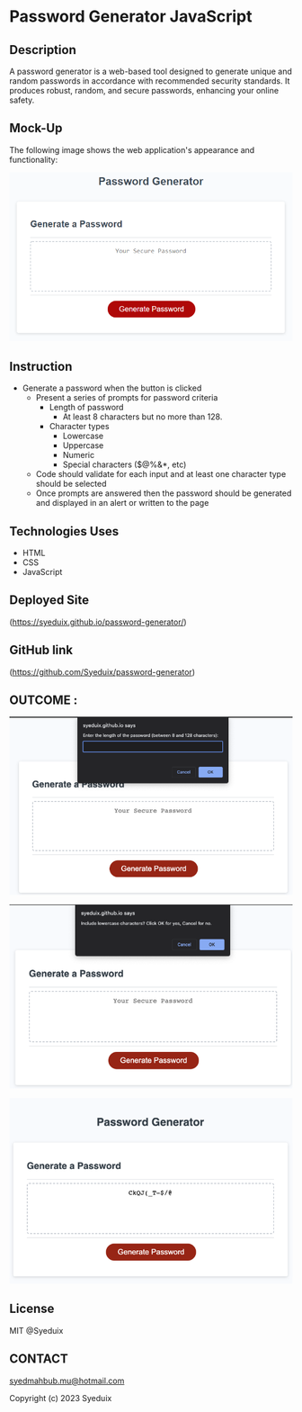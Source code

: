 # Password Generator JavaScript

## Description

A password generator is a web-based tool designed to generate unique and random passwords in accordance with recommended security standards. It produces robust, random, and secure passwords, enhancing your online safety.

## Mock-Up

The following image shows the web application's appearance and functionality:

![password generator demo](./assets/05-javascript-challenge-demo.png)

## Instruction

- Generate a password when the button is clicked
  - Present a series of prompts for password criteria
    - Length of password
      - At least 8 characters but no more than 128.
    - Character types
      - Lowercase
      - Uppercase
      - Numeric
      - Special characters ($@%&\*, etc)
  - Code should validate for each input and at least one character type should be selected
  - Once prompts are answered then the password should be generated and displayed in an alert or written to the page

## Technologies Uses

- HTML
- CSS
- JavaScript

## Deployed Site

(https://syeduix.github.io/password-generator/)

## GitHub link

(https://github.com/Syeduix/password-generator)

## OUTCOME :

![User input](./assets/usr-input.png)

![user seelection](./assets/user%20selection.png)

![generate password](./assets/password%20generated.png)

## License

MIT @Syeduix

## CONTACT

syedmahbub.mu@hotmail.com

Copyright (c) 2023 Syeduix
